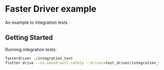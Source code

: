 # Faster Driver example

An example to integration tests

## Getting Started

Running integration tests:
```bash
fasterdriver ./integration_test
flutter drive --no-sound-null-safety --driver=test_driver/integration_test.dart --target=integration_test/main_tests.dart
```
